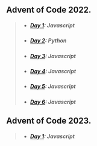 ## Advent of Code 2022.

> - ##### [Day 1](https://github.com/nekcoj/AoC/tree/master/2022/day1): Javascript
> - ##### [Day 2](https://github.com/nekcoj/AoC/tree/master/2022/day2): Python
> - ##### [Day 3](https://github.com/nekcoj/AoC/tree/master/2022/day3): Javascript
> - ##### [Day 4](https://github.com/nekcoj/AoC/tree/master/2022/day4): Javascript
> - ##### [Day 5](https://github.com/nekcoj/AoC/tree/master/2022/day5): Javascript
> - ##### [Day 6](https://github.com/nekcoj/AoC/tree/master/2022/day6): Javascript


## Advent of Code 2023.

> - ##### [Day 1](https://github.com/nekcoj/AoC/tree/master/2023/day1): Javascript
